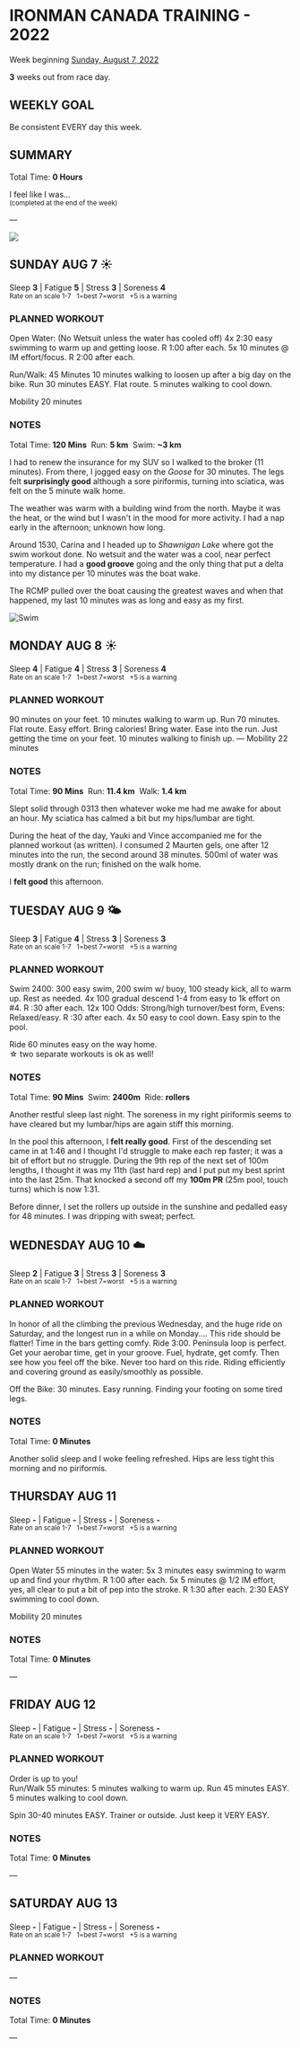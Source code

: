 # IRONMAN CANADA TRAINING - 2022
Week beginning [Sunday, August 7, 2022](javascript:flick('sun');)

**3** weeks out from race day.

## WEEKLY GOAL
Be consistent EVERY day this week.

## SUMMARY
Total Time: **0 Hours**

I feel like I was...
<br /><sup>(completed at the end of the week)</sup>

&mdash;

![](/assets/jpg/II-9x550.jpeg)

## SUNDAY AUG 7 ☀️
Sleep **3** | Fatigue **5** | Stress **3** | Soreness **4**
<sup><br />Rate on an scale 1-7 &nbsp; 1=best 7=worst &nbsp; +5 is a warning</sup>

### PLANNED WORKOUT
Open Water: (No Wetsuit unless the water has cooled off) 
4x 2:30 easy swimming to warm up and getting loose. R 1:00 after each. 
5x 10 minutes @ IM effort/focus. R 2:00 after each.

Run/Walk: 45 Minutes
10 minutes walking to loosen up after a big day on the bike. 
Run 30 minutes EASY. Flat route. 
5 minutes walking to cool down.

Mobility 20 minutes

### NOTES
Total Time: **120 Mins** &nbsp;Run: **5 km** &nbsp;Swim: **~3 km**

I had to renew the insurance for my SUV so I walked to the broker (11 minutes).  From there, I jogged easy on the _Goose_ for 30 minutes.  The legs felt **surprisingly good** although a sore piriformis, turning into sciatica, was felt on the 5 minute walk home.
<!----->
The weather was warm with a building wind from the north. Maybe it was the heat, or the wind but I wasn't in the mood for more activity.  I had a nap early in the afternoon; unknown how long.

Around 1530, Carina and I headed up to _Shawnigan Lake_ where got the swim workout done.  No wetsuit and the water was a cool, near perfect temperature.  I had a **good groove** going and the only thing that put a delta into my distance per 10 minutes was the boat wake.

The RCMP pulled over the boat causing the greatest waves and when that happened, my last 10 minutes was as long and easy as my first.

![Swim](/assets/jpg/swim-20220807.jpeg)

<!---->
## MONDAY AUG 8 ☀️
Sleep **4** | Fatigue **4** | Stress **3** | Soreness **4**
<sup><br />Rate on an scale 1-7 &nbsp; 1=best 7=worst &nbsp; +5 is a warning</sup>

### PLANNED WORKOUT
90 minutes on your feet.   10 minutes walking to warm up. Run 70 minutes. Flat route. Easy effort. Bring calories! Bring water. Ease into the run. Just getting the time on your feet. 10 minutes walking to finish up. &mdash; Mobility 22 minutes

### NOTES
Total Time: **90 Mins** &nbsp;Run: **11.4 km** &nbsp;Walk: **1.4 km**

Slept solid through 0313 then whatever woke me had me awake for about an hour.  My sciatica has calmed a bit but my hips/lumbar are tight.

During the heat of the day, Yauki and Vince accompanied me for the planned workout (as written). I consumed 2 Maurten gels, one after 12 minutes into the run, the second around 38 minutes.  500ml of water was mostly drank on the run; finished on the walk home.

I **felt good** this afternoon.

<!---->
## TUESDAY AUG 9 🌤
Sleep **3** | Fatigue **4** | Stress **3** | Soreness **3**
<sup><br />Rate on an scale 1-7 &nbsp; 1=best 7=worst &nbsp; +5 is a warning</sup>

### PLANNED WORKOUT
Swim 2400:
300 easy swim, 200 swim w/ buoy, 100 steady kick, all to warm up. Rest as needed.
4x 100 gradual descend 1-4 from easy to 1k effort on #4. R :30 after each.
12x 100 Odds: Strong/high turnover/best form, Evens: Relaxed/easy. R :30 after each.
4x 50 easy to cool down.
Easy spin to the pool.

Ride 60 minutes easy on the way home.  
&star; two separate workouts is ok as well!

### NOTES
Total Time: **90 Mins** &nbsp;Swim: **2400m** &nbsp;Ride: **rollers**

Another restful sleep last night.  The soreness in my right piriformis seems to have cleared but my lumbar/hips are again stiff this morning.

In the pool this afternoon, I **felt really good**.  First of the descending set came in at 1:46 and I thought I'd struggle to make each rep faster; it was a bit of effort but no struggle.  During the 9th rep of the next set of 100m lengths, I thought it was my 11th (last hard rep) and I put put my best sprint into the last 25m.  That knocked a second off my **100m PR** (25m pool, touch turns) which is now 1:31.

Before dinner, I set the rollers up outside in the sunshine and pedalled easy for 48 minutes.  I was dripping with sweat; perfect.

<!---->
## WEDNESDAY AUG 10 ☁️
Sleep **2** | Fatigue **3** | Stress **3** | Soreness **3**
<sup><br />Rate on an scale 1-7 &nbsp; 1=best 7=worst &nbsp; +5 is a warning</sup>

### PLANNED WORKOUT
In honor of all the climbing the previous Wednesday, and the huge ride on Saturday, and the longest run in a while on Monday....
This ride should be flatter! Time in the bars getting comfy. 
Ride 3:00. Peninsula loop is perfect. Get your aerobar time, get in your groove. 
Fuel, hydrate, get comfy. Then see how you feel off the bike. 
Never too hard on this ride. Riding efficiently and covering ground as easily/smoothly as possible. 

Off the Bike: 30 minutes. Easy running. Finding your footing on some tired legs.


### NOTES
Total Time: **0 Minutes**

Another solid sleep and I woke feeling refreshed.  Hips are less tight this morning and no piriformis.

<!---->
## THURSDAY AUG 11
Sleep **-** | Fatigue **-** | Stress **-** | Soreness **-**
<sup><br />Rate on an scale 1-7 &nbsp; 1=best 7=worst &nbsp; +5 is a warning</sup>

### PLANNED WORKOUT
Open Water 55 minutes in the water: 
5x 3 minutes easy swimming to warm up and find your rhythm. R 1:00 after each. 
5x 5 minutes @ 1/2 IM effort, yes, all clear to put a bit of pep into the stroke. R 1:30 after each. 
2:30 EASY swimming to cool down.

Mobility 20 minutes

### NOTES
Total Time: **0 Minutes**

&mdash;  

<!---->
## FRIDAY AUG 12
Sleep **-** | Fatigue **-** | Stress **-** | Soreness **-**
<sup><br />Rate on an scale 1-7 &nbsp; 1=best 7=worst &nbsp; +5 is a warning</sup>

### PLANNED WORKOUT
Order is up to you!  
Run/Walk 55 minutes: 
5 minutes walking to warm up. 
Run 45 minutes EASY. 
5 minutes walking to cool down.
 
Spin 30-40 minutes EASY. Trainer or outside. Just keep it VERY EASY.

### NOTES
Total Time: **0 Minutes**

&mdash;  

<!---->
## SATURDAY AUG 13
Sleep **-** | Fatigue **-** | Stress **-** | Soreness **-**
<sup><br />Rate on an scale 1-7 &nbsp; 1=best 7=worst &nbsp; +5 is a warning</sup>

### PLANNED WORKOUT
&mdash;  

### NOTES
Total Time: **0 Minutes**

&mdash;  
